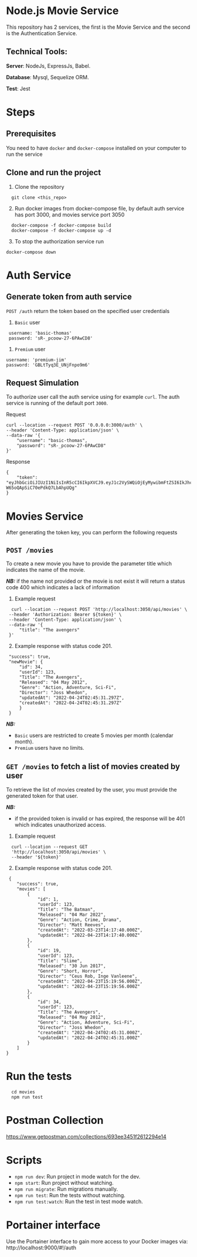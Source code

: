 # Node.js Movie Service

This repository has 2 services, the first is the Movie Service and the second is the Authentication Service.

## Technical Tools:

**Server**: NodeJs, ExpressJs, Babel.

**Database**: Mysql, Sequelize ORM.

**Test**: Jest

# Steps

## Prerequisites

You need to have `docker` and `docker-compose` installed on your computer to run the service

## Clone and run the project

1. Clone the repository

```
  git clone <this_repo>
```

2. Run docker images from docker-compose file, by default auth service has port 3000, and movies service port 3050

```
  docker-compose -f docker-compose build
  docker-compose -f docker-compose up -d
```

3. To stop the authorization service run

```
docker-compose down
```

# Auth Service

## Generate token from auth service

`POST /auth` return the token based on the specified user credentials

1. `Basic` user

```
 username: 'basic-thomas'
 password: 'sR-_pcoow-27-6PAwCD8'
```

1. `Premium` user

```
username: 'premium-jim'
password: 'GBLtTyq3E_UNjFnpo9m6'
```

## Request Simulation

To authorize user call the auth service using for example `curl`. The auth service is running of the default port `3000`.

Request

```
curl --location --request POST '0.0.0.0:3000/auth' \
--header 'Content-Type: application/json' \
--data-raw '{
    "username": "basic-thomas",
    "password": "sR-_pcoow-27-6PAwCD8"
}'
```

Response

```
{
    "token": "eyJhbGciOiJIUzI1NiIsInR5cCI6IkpXVCJ9.eyJ1c2VySWQiOjEyMywibmFtZSI6IkJhc2ljIFRob21hcyIsInJvbGUiOiJiYXNpYyIsImlhdCI6MTYwNjIyMTgzOCwiZXhwIjoxNjA2MjIzNjM4LCJpc3MiOiJodHRwczovL3d3dy5uZXRndXJ1LmNvbS8iLCJzdWIiOiIxMjMifQ.KjZ3zZM1lZa1SB8U-W65oQApSiC70ePdkQ7LbAhpUQg"
}
```

# Movies Service

After generating the token key, you can perform the following requests

## `POST /movies`

To create a new movie you have to provide the parameter title which indicates the name of the movie.

**_NB:_** if the name not provided or the movie is not exist it will return a status code 400 which indicates a lack of information

1.  Example request

```
  curl --location --request POST 'http://localhost:3050/api/movies' \
 --header 'Authorization: Bearer ${token}' \
 --header 'Content-Type: application/json' \
 --data-raw '{
     "title": "The avengers"
 }'
```

2.  Example response with status code 201.

```
 "success": true,
 "newMovie": {
     "id": 34,
     "userId": 123,
     "Title": "The Avengers",
     "Released": "04 May 2012",
     "Genre": "Action, Adventure, Sci-Fi",
     "Director": "Joss Whedon",
     "updatedAt": "2022-04-24T02:45:31.297Z",
     "createdAt": "2022-04-24T02:45:31.297Z"
     }
 }
```

**_NB:_**

- `Basic` users are restricted to create 5 movies per month (calendar
  month).
- `Premium` users have no limits.

## `GET /movies` to fetch a list of movies created by user

To retrieve the list of movies created by the user, you must provide the generated token for that user.

**_NB:_**

- if the provided token is invalid or has expired, the response will be 401 which indicates unauthorized access.

1.  Example request

```
  curl --location --request GET
  'http://localhost:3050/api/movies' \
  --header '${token}'
```

2.  Example response with status code 201.

```
 {
    "success": true,
    "movies": [
        {
            "id": 1,
            "userId": 123,
            "Title": "The Batman",
            "Released": "04 Mar 2022",
            "Genre": "Action, Crime, Drama",
            "Director": "Matt Reeves",
            "createdAt": "2022-03-23T14:17:40.000Z",
            "updatedAt": "2022-04-23T14:17:40.000Z"
        },
        {
            "id": 19,
            "userId": 123,
            "Title": "Slime",
            "Released": "30 Jun 2017",
            "Genre": "Short, Horror",
            "Director": "Ceus Rob, Inge Vanleene",
            "createdAt": "2022-04-23T15:19:56.000Z",
            "updatedAt": "2022-04-23T15:19:56.000Z"
        },
        {
            "id": 34,
            "userId": 123,
            "Title": "The Avengers",
            "Released": "04 May 2012",
            "Genre": "Action, Adventure, Sci-Fi",
            "Director": "Joss Whedon",
            "createdAt": "2022-04-24T02:45:31.000Z",
            "updatedAt": "2022-04-24T02:45:31.000Z"
        }
    ]
}
```

# Run the tests

```
  cd movies
  npm run test
```

# Postman Collection

https://www.getpostman.com/collections/693ee3451f2612294e14

# Scripts

- `npm run dev`: Run project in mode watch for the dev.
- `npm start`: Run project without watching.
- `npm run migrate`: Run migrations manually.
- `npm run test`: Run the tests without watching.
- `npm run test:watch`: Run the test in test mode watch.

# Portainer interface

Use the Portainer interface to gain more access to your Docker images via:
http://localhost:9000/#!/auth
